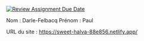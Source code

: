 [![Review Assignment Due Date](https://classroom.github.com/assets/deadline-readme-button-22041afd0340ce965d47ae6ef1cefeee28c7c493a6346c4f15d667ab976d596c.svg)](https://classroom.github.com/a/1p8gJdRK)

Nom : Darle-Felbacq
Prénom : Paul

URL du site : https://sweet-halva-88e856.netlify.app/